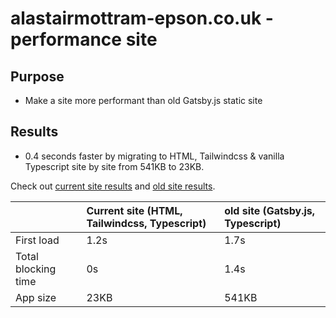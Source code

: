 # alastairmottram-epson.co.uk - performance site

## Purpose

- Make a site more performant than old Gatsby.js static site

## Results

- 0.4 seconds faster by migrating to HTML, Tailwindcss & vanilla Typescript site by site from 541KB to 23KB.

Check out [current site results](https://www.webpagetest.org/result/220310_AiDcRG_C2X/) and [old site results](https://www.webpagetest.org/result/220227_AiDcVW_7J4/).

|                     | Current site (HTML, Tailwindcss, Typescript) | old site (Gatsby.js, Typescript) |
| :------------------ | :------------------------------------------- | :------------------------------- |
| First load          | 1.2s                                         | 1.7s                             |
| Total blocking time | 0s                                           | 1.4s                             |
| App size            | 23KB                                         | 541KB                            |
